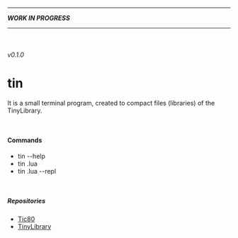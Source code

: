 <br>

---

__*WORK IN PROGRESS*__

---

<br>

###### v0.1.0
# tin
It is a small terminal program, created to compact files (libraries) of the TinyLibrary.

<br>

#### Commands

* tin --help
* tin <origin>.lua <newFile>
* tin <origin>.lua <newFile> --repl

<br>

##### Repositories
* [Tic80](https://github.com/nesbox/TIC-80)
* [TinyLibrary](https://github.com/duckafire/TIN)

<br>
